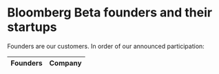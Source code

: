 Bloomberg Beta founders and their startups
========

Founders are our customers. In order of our announced participation:


|Founders | Company |
|:--------|:----------|
